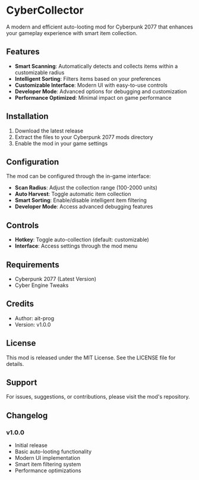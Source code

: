 # CyberCollector

A modern and efficient auto-looting mod for Cyberpunk 2077 that enhances your gameplay experience with smart item collection.

## Features

- **Smart Scanning**: Automatically detects and collects items within a customizable radius
- **Intelligent Sorting**: Filters items based on your preferences
- **Customizable Interface**: Modern UI with easy-to-use controls
- **Developer Mode**: Advanced options for debugging and customization
- **Performance Optimized**: Minimal impact on game performance

## Installation

1. Download the latest release
2. Extract the files to your Cyberpunk 2077 mods directory
3. Enable the mod in your game settings

## Configuration

The mod can be configured through the in-game interface:

- **Scan Radius**: Adjust the collection range (100-2000 units)
- **Auto Harvest**: Toggle automatic item collection
- **Smart Sorting**: Enable/disable intelligent item filtering
- **Developer Mode**: Access advanced debugging features

## Controls

- **Hotkey**: Toggle auto-collection (default: customizable)
- **Interface**: Access settings through the mod menu

## Requirements

- Cyberpunk 2077 (Latest Version)
- Cyber Engine Tweaks

## Credits

- Author: ait-prog
- Version: v1.0.0

## License

This mod is released under the MIT License. See the LICENSE file for details.

## Support

For issues, suggestions, or contributions, please visit the mod's repository.

## Changelog

### v1.0.0
- Initial release
- Basic auto-looting functionality
- Modern UI implementation
- Smart item filtering system
- Performance optimizations 
